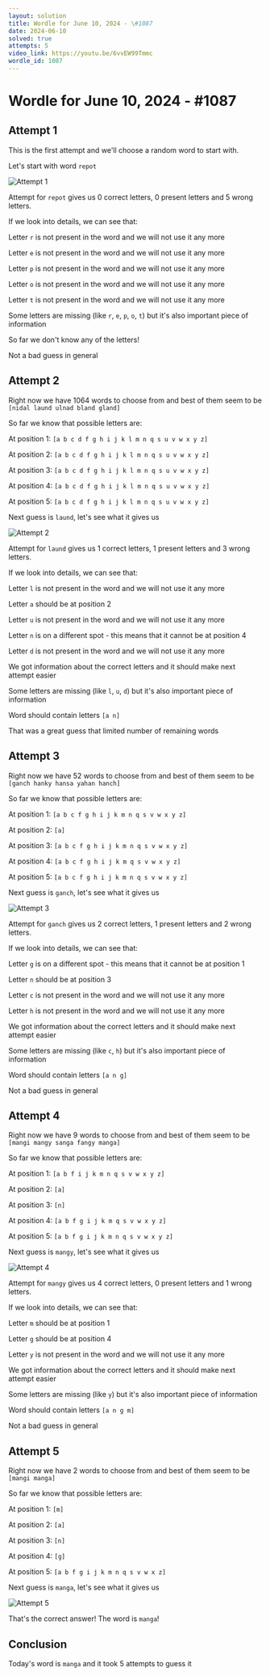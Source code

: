 ```yaml
---
layout: solution
title: Wordle for June 10, 2024 - \#1087
date: 2024-06-10
solved: true
attempts: 5
video_link: https://youtu.be/6vvEW99Tmmc
wordle_id: 1087
---
```


# Wordle for June 10, 2024 - \#1087

## Attempt 1

This is the first attempt and we'll choose a random word to start with.

Let's start with word `repot`

![Attempt 1](2024-06-10/attempt-1.png)

Attempt for `repot` gives us 0 correct letters, 0 present letters and 5 wrong letters.

If we look into details, we can see that:

Letter `r` is not present in the word and we will not use it any more

Letter `e` is not present in the word and we will not use it any more

Letter `p` is not present in the word and we will not use it any more

Letter `o` is not present in the word and we will not use it any more

Letter `t` is not present in the word and we will not use it any more

Some letters are missing (like `r`, `e`, `p`, `o`, `t`) but it's also important piece of information

So far we don't know any of the letters!

Not a bad guess in general



## Attempt 2

Right now we have 1064 words to choose from and best of them seem to be `[nidal laund ulnad bland gland]`

So far we know that possible letters are:

At position 1: `[a b c d f g h i j k l m n q s u v w x y z]`

At position 2: `[a b c d f g h i j k l m n q s u v w x y z]`

At position 3: `[a b c d f g h i j k l m n q s u v w x y z]`

At position 4: `[a b c d f g h i j k l m n q s u v w x y z]`

At position 5: `[a b c d f g h i j k l m n q s u v w x y z]`

Next guess is `laund`, let's see what it gives us

![Attempt 2](2024-06-10/attempt-2.png)

Attempt for `laund` gives us 1 correct letters, 1 present letters and 3 wrong letters.

If we look into details, we can see that:

Letter `l` is not present in the word and we will not use it any more

Letter `a` should be at position 2

Letter `u` is not present in the word and we will not use it any more

Letter `n` is on a different spot - this means that it cannot be at position 4

Letter `d` is not present in the word and we will not use it any more

We got information about the correct letters and it should make next attempt easier

Some letters are missing (like `l`, `u`, `d`) but it's also important piece of information

Word should contain letters `[a n]`

That was a great guess that limited number of remaining words



## Attempt 3

Right now we have 52 words to choose from and best of them seem to be `[ganch hanky hansa yahan hanch]`

So far we know that possible letters are:

At position 1: `[a b c f g h i j k m n q s v w x y z]`

At position 2: `[a]`

At position 3: `[a b c f g h i j k m n q s v w x y z]`

At position 4: `[a b c f g h i j k m q s v w x y z]`

At position 5: `[a b c f g h i j k m n q s v w x y z]`

Next guess is `ganch`, let's see what it gives us

![Attempt 3](2024-06-10/attempt-3.png)

Attempt for `ganch` gives us 2 correct letters, 1 present letters and 2 wrong letters.

If we look into details, we can see that:

Letter `g` is on a different spot - this means that it cannot be at position 1

Letter `n` should be at position 3

Letter `c` is not present in the word and we will not use it any more

Letter `h` is not present in the word and we will not use it any more

We got information about the correct letters and it should make next attempt easier

Some letters are missing (like `c`, `h`) but it's also important piece of information

Word should contain letters `[a n g]`

Not a bad guess in general



## Attempt 4

Right now we have 9 words to choose from and best of them seem to be `[mangi mangy sanga fangy manga]`

So far we know that possible letters are:

At position 1: `[a b f i j k m n q s v w x y z]`

At position 2: `[a]`

At position 3: `[n]`

At position 4: `[a b f g i j k m q s v w x y z]`

At position 5: `[a b f g i j k m n q s v w x y z]`

Next guess is `mangy`, let's see what it gives us

![Attempt 4](2024-06-10/attempt-4.png)

Attempt for `mangy` gives us 4 correct letters, 0 present letters and 1 wrong letters.

If we look into details, we can see that:

Letter `m` should be at position 1

Letter `g` should be at position 4

Letter `y` is not present in the word and we will not use it any more

We got information about the correct letters and it should make next attempt easier

Some letters are missing (like `y`) but it's also important piece of information

Word should contain letters `[a n g m]`

Not a bad guess in general



## Attempt 5

Right now we have 2 words to choose from and best of them seem to be `[mangi manga]`

So far we know that possible letters are:

At position 1: `[m]`

At position 2: `[a]`

At position 3: `[n]`

At position 4: `[g]`

At position 5: `[a b f g i j k m n q s v w x z]`

Next guess is `manga`, let's see what it gives us

![Attempt 5](2024-06-10/attempt-5.png)

That's the correct answer! The word is `manga`!

## Conclusion

Today's word is `manga` and it took 5 attempts to guess it

